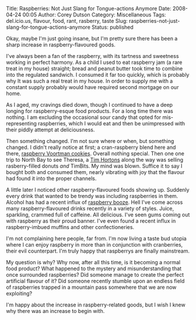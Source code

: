 Title: Raspberries: Not Just Slang for Tongue-actions Anymore
Date: 2008-04-24 00:05
Author: Corey Dutson
Category: Miscellaneous
Tags: del.icio.us, flavour, food, rant, rasberry, taste
Slug: raspberries-not-just-slang-for-tongue-actions-anymore
Status: published

Okay, maybe I'm just going insane, but I'm pretty sure there has been a
sharp increase in raspberry-flavoured goods.

I've always been a fan of the raspberry, with its tartness and sweetness
working in perfect harmony. As a child I used to eat raspberry jam (a
rare treat in my house) straight; bread and peanut butter took time to
combine into the regulated sandwich. I consumed it far too quickly,
which is probably why It was such a real treat in my house. In order to
supply me with a constant supply probably would have required second
mortgage on our home.

As I aged, my cravings died down, though I continued to have a deep
longing for raspberry-esque food products. For a long time there was
nothing. I am excluding the occasional sour candy that opted for
mis-representing raspberries, which I would eat and then be unimpressed
with their piddly attempt at deliciousness.

Then something changed. I'm not sure where or when, but something
changed. I didn't really notice at first; a cran-raspberry blend here
and there, [raspberry Voortman
cookies](http://www.voortman.com/cookies7.html "Voortman  cookies").
Overall nothing special. Then one one trip to North Bay to see Theresa,
a [Tim Hortons](http://www.timhortons.com/en/index.html "Tim Hortons")
along the way was selling rasberry-filled donuts *and* TimBits. My mind
was blown. Suffice it to say I bought both and consumed them, nearly
vibrating with joy that the flavour had found it into the proper
channels.



A little later I noticed other raspberry-flavoured foods showing up.
Suddenly every drink that wanted to be trendy was including raspberries
in them. Alcohol has had a recent influx of [raspberry
booze](http://www.drinksmixer.com/desc1335.html "Smirnoff Raspberry Twist Vodka").
Hell I've come across many raspberry-flavoured drinks recently in a
variety of styles. Juice, sparkling, crammed full of caffeine. All
delicious. I've seen gums coming out with raspberry as their proud
banner. I've even found a recent influx in raspberry-imbued muffins and
other confectioneries.

I'm not complaining here people, far from. I'm now living a taste bud
utopia where I can enjoy raspberry in more than in conjunction with
cranberries, their evil counterpart. I'm truly happy that raspberrys are
finally mainstream.

My question is why? Why now, after all this time, is it becoming a
normal food product? What happened to the mystery and misunderstanding
that once surrounded raspberries? Did someone manage to create the
perfect artificial flavour of it? Did someone recently stumble upon an
endless field of raspberries trapped in a mountain pass somewhere that
we are now exploiting?

I'm happy about the increase in raspberry-related goods, but I wish I
knew why there was an increase to begin with.
